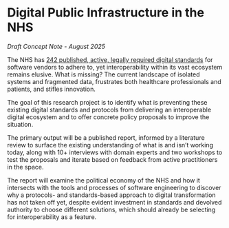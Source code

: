 # Digital Public Infrastructure in the NHS

_Draft Concept Note - August 2025_

The NHS has [242 published, active, legally required digital standards](https://standards.nhs.uk/published-standards?order=asc&orderBy=name&mandated=true&status=active) for software vendors to adhere to, yet interoperability within its vast ecosystem remains elusive. What is missing? The current landscape of isolated systems and fragmented data, frustrates both healthcare professionals and patients, and stifles innovation.

The goal of this research project is to identify what is preventing these existing digital standards and protocols from delivering an interoperable digital ecosystem and to offer concrete policy proposals to improve the situation.

The primary output will be a published report, informed by a literature review to surface the existing understanding of what is and isn’t working today, along with 10+ interviews with domain experts and two workshops to test the proposals and iterate based on feedback from active practitioners in the space.

The report will examine the political economy of the NHS and how it intersects with the tools and processes of software engineering to discover why a protocols- and standards-based approach to digital transformation has not taken off yet, despite evident investment in standards and devolved authority to choose different solutions, which should already be selecting for interoperability as a feature.
